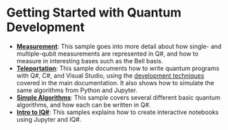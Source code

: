 # Getting Started with Quantum Development

- **[Measurement](./measurement/)**:
  This sample goes into more detail about how single- and multiple-qubit measurements are represented in Q#, and how to measure in interesting bases such as the Bell basis.
- **[Teleportation](./teleportation/)**:
  This sample documents how to write quantum programs with Q#, C#, and Visual Studio, using the [development techniques](https://docs.microsoft.com/azure/quantum/user-guide) covered in the main documentation.
  It also shows how to simulate the same algorithms from Python and Jupyter.
- **[Simple Algorithms](./simple-algorithms/)**:
  This sample covers several different basic quantum algorithms, and how each can be written in Q#.
- **[Intro to IQ#](./intro-to-iqsharp/)**:
  This samples explains how to create interactive notebooks using Jupyter and IQ#.
